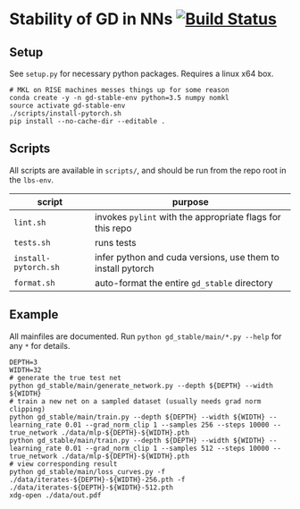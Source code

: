 # Stability of GD in NNs [![Build Status](https://travis-ci.com/vlad17/gd-stable.svg?token=xAqzxKFpxN3pG4om3z4n&branch=master)](https://travis-ci.com/vlad17/gd-stable)

## Setup

See `setup.py` for necessary python packages. Requires a linux x64 box.

```
# MKL on RISE machines messes things up for some reason
conda create -y -n gd-stable-env python=3.5 numpy nomkl
source activate gd-stable-env
./scripts/install-pytorch.sh
pip install --no-cache-dir --editable .
```

## Scripts

All scripts are available in `scripts/`, and should be run from the repo root in the `lbs-env`.

| script | purpose |
| ------ | ------- |
| `lint.sh` | invokes `pylint` with the appropriate flags for this repo |
| `tests.sh` | runs tests |
| `install-pytorch.sh` | infer python and cuda versions, use them to install pytorch |
| `format.sh` | auto-format the entire `gd_stable` directory |

## Example

All mainfiles are documented. Run `python gd_stable/main/*.py --help` for any `*` for details.

```
DEPTH=3
WIDTH=32
# generate the true test net
python gd_stable/main/generate_network.py --depth ${DEPTH} --width ${WIDTH}
# train a new net on a sampled dataset (usually needs grad norm clipping)
python gd_stable/main/train.py --depth ${DEPTH} --width ${WIDTH} --learning_rate 0.01 --grad_norm_clip 1 --samples 256 --steps 10000 --true_network ./data/mlp-${DEPTH}-${WIDTH}.pth
python gd_stable/main/train.py --depth ${DEPTH} --width ${WIDTH} --learning_rate 0.01 --grad_norm_clip 1 --samples 512 --steps 10000 --true_network ./data/mlp-${DEPTH}-${WIDTH}.pth
# view corresponding result
python gd_stable/main/loss_curves.py -f ./data/iterates-${DEPTH}-${WIDTH}-256.pth -f ./data/iterates-${DEPTH}-${WIDTH}-512.pth
xdg-open ./data/out.pdf
```
